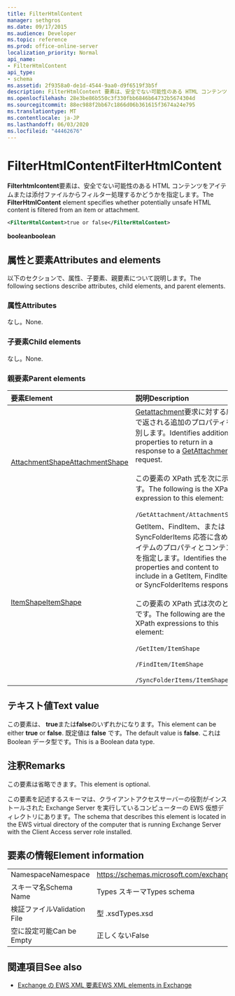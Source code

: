 ```yaml
---
title: FilterHtmlContent
manager: sethgros
ms.date: 09/17/2015
ms.audience: Developer
ms.topic: reference
ms.prod: office-online-server
localization_priority: Normal
api_name:
- FilterHtmlContent
api_type:
- schema
ms.assetid: 2f9358a0-de1d-4544-9aa0-d9f6519f3b5f
description: FilterHtmlContent 要素は、安全でない可能性のある HTML コンテンツをアイテムまたは添付ファイルからフィルター処理するかどうかを指定します。
ms.openlocfilehash: 28e3be86b550c3f330fbb6846b64732b5674304d
ms.sourcegitcommit: 88ec988f2bb67c1866d06b361615f3674a24e795
ms.translationtype: MT
ms.contentlocale: ja-JP
ms.lasthandoff: 06/03/2020
ms.locfileid: "44462676"
---
```

# <a name="filterhtmlcontent"></a><span data-ttu-id="44d49-103">FilterHtmlContent</span><span class="sxs-lookup"><span data-stu-id="44d49-103">FilterHtmlContent</span></span>

<span data-ttu-id="44d49-104">**Filterhtmlcontent**要素は、安全でない可能性のある HTML コンテンツをアイテムまたは添付ファイルからフィルター処理するかどうかを指定します。</span><span class="sxs-lookup"><span data-stu-id="44d49-104">The **FilterHtmlContent** element specifies whether potentially unsafe HTML content is filtered from an item or attachment.</span></span> 
  
```xml
<FilterHtmlContent>true or false</FilterHtmlContent>
```

 <span data-ttu-id="44d49-105">**boolean**</span><span class="sxs-lookup"><span data-stu-id="44d49-105">**boolean**</span></span>
## <a name="attributes-and-elements"></a><span data-ttu-id="44d49-106">属性と要素</span><span class="sxs-lookup"><span data-stu-id="44d49-106">Attributes and elements</span></span>

<span data-ttu-id="44d49-107">以下のセクションで、属性、子要素、親要素について説明します。</span><span class="sxs-lookup"><span data-stu-id="44d49-107">The following sections describe attributes, child elements, and parent elements.</span></span>
  
### <a name="attributes"></a><span data-ttu-id="44d49-108">属性</span><span class="sxs-lookup"><span data-stu-id="44d49-108">Attributes</span></span>

<span data-ttu-id="44d49-109">なし。</span><span class="sxs-lookup"><span data-stu-id="44d49-109">None.</span></span>
  
### <a name="child-elements"></a><span data-ttu-id="44d49-110">子要素</span><span class="sxs-lookup"><span data-stu-id="44d49-110">Child elements</span></span>

<span data-ttu-id="44d49-111">なし。</span><span class="sxs-lookup"><span data-stu-id="44d49-111">None.</span></span>
  
### <a name="parent-elements"></a><span data-ttu-id="44d49-112">親要素</span><span class="sxs-lookup"><span data-stu-id="44d49-112">Parent elements</span></span>

|<span data-ttu-id="44d49-113">**要素**</span><span class="sxs-lookup"><span data-stu-id="44d49-113">**Element**</span></span>|<span data-ttu-id="44d49-114">**説明**</span><span class="sxs-lookup"><span data-stu-id="44d49-114">**Description**</span></span>|
|:-----|:-----|
|[<span data-ttu-id="44d49-115">AttachmentShape</span><span class="sxs-lookup"><span data-stu-id="44d49-115">AttachmentShape</span></span>](attachmentshape.md) <br/> | <span data-ttu-id="44d49-116">[Getattachment](getattachment.md)要求に対する応答で返される追加のプロパティを識別します。</span><span class="sxs-lookup"><span data-stu-id="44d49-116">Identifies additional properties to return in a response to a [GetAttachment](getattachment.md) request.</span></span>  <br/><br/>  <span data-ttu-id="44d49-117">この要素の XPath 式を次に示します。</span><span class="sxs-lookup"><span data-stu-id="44d49-117">The following is the XPath expression to this element:</span></span> <br/> <br/>  `/GetAttachment/AttachmentShape` <br/> |
|[<span data-ttu-id="44d49-118">ItemShape</span><span class="sxs-lookup"><span data-stu-id="44d49-118">ItemShape</span></span>](itemshape.md) <br/> | <span data-ttu-id="44d49-119">GetItem、FindItem、または SyncFolderItems 応答に含めるアイテムのプロパティとコンテンツを指定します。</span><span class="sxs-lookup"><span data-stu-id="44d49-119">Identifies the item properties and content to include in a GetItem, FindItem, or SyncFolderItems response.</span></span>  <br/> <br/> <span data-ttu-id="44d49-120">この要素の XPath 式は次のとおりです。</span><span class="sxs-lookup"><span data-stu-id="44d49-120">The following are the XPath expressions to this element:</span></span> <br/> <br/>  `/GetItem/ItemShape`<br/> <br/>  `/FindItem/ItemShape`<br/> <br/>  `/SyncFolderItems/ItemShape` <br/> |
   
## <a name="text-value"></a><span data-ttu-id="44d49-121">テキスト値</span><span class="sxs-lookup"><span data-stu-id="44d49-121">Text value</span></span>

<span data-ttu-id="44d49-122">この要素は、 **true**または**false**のいずれかになります。</span><span class="sxs-lookup"><span data-stu-id="44d49-122">This element can be either **true** or **false**.</span></span> <span data-ttu-id="44d49-123">既定値は **false** です。</span><span class="sxs-lookup"><span data-stu-id="44d49-123">The default value is **false**.</span></span> <span data-ttu-id="44d49-124">これは Boolean データ型です。</span><span class="sxs-lookup"><span data-stu-id="44d49-124">This is a Boolean data type.</span></span>
  
## <a name="remarks"></a><span data-ttu-id="44d49-125">注釈</span><span class="sxs-lookup"><span data-stu-id="44d49-125">Remarks</span></span>

<span data-ttu-id="44d49-126">この要素は省略できます。</span><span class="sxs-lookup"><span data-stu-id="44d49-126">This element is optional.</span></span>
  
<span data-ttu-id="44d49-127">この要素を記述するスキーマは、クライアントアクセスサーバーの役割がインストールされた Exchange Server を実行しているコンピューターの EWS 仮想ディレクトリにあります。</span><span class="sxs-lookup"><span data-stu-id="44d49-127">The schema that describes this element is located in the EWS virtual directory of the computer that is running Exchange Server with the Client Access server role installed.</span></span>
  
## <a name="element-information"></a><span data-ttu-id="44d49-128">要素の情報</span><span class="sxs-lookup"><span data-stu-id="44d49-128">Element information</span></span>

|||
|:-----|:-----|
|<span data-ttu-id="44d49-129">Namespace</span><span class="sxs-lookup"><span data-stu-id="44d49-129">Namespace</span></span>  <br/> |https://schemas.microsoft.com/exchange/services/2006/types  <br/> |
|<span data-ttu-id="44d49-130">スキーマ名</span><span class="sxs-lookup"><span data-stu-id="44d49-130">Schema Name</span></span>  <br/> |<span data-ttu-id="44d49-131">Types スキーマ</span><span class="sxs-lookup"><span data-stu-id="44d49-131">Types schema</span></span>  <br/> |
|<span data-ttu-id="44d49-132">検証ファイル</span><span class="sxs-lookup"><span data-stu-id="44d49-132">Validation File</span></span>  <br/> |<span data-ttu-id="44d49-133">型 .xsd</span><span class="sxs-lookup"><span data-stu-id="44d49-133">Types.xsd</span></span>  <br/> |
|<span data-ttu-id="44d49-134">空に設定可能</span><span class="sxs-lookup"><span data-stu-id="44d49-134">Can be Empty</span></span>  <br/> |<span data-ttu-id="44d49-135">正しくない</span><span class="sxs-lookup"><span data-stu-id="44d49-135">False</span></span>  <br/> |
   
## <a name="see-also"></a><span data-ttu-id="44d49-136">関連項目</span><span class="sxs-lookup"><span data-stu-id="44d49-136">See also</span></span>

- [<span data-ttu-id="44d49-137">Exchange の EWS XML 要素</span><span class="sxs-lookup"><span data-stu-id="44d49-137">EWS XML elements in Exchange</span></span>](ews-xml-elements-in-exchange.md)

